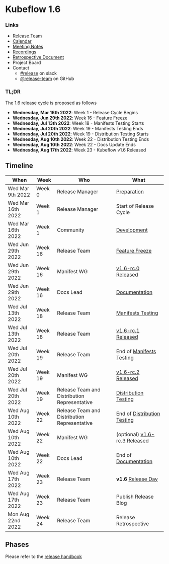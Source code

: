 # Kubeflow 1.6

### Links

- [Release Team](release-team.md)
- [Calendar](https://arrik.to/kf-release-team-cal)
- [Meeting Notes](https://arrik.to/kf-release-team-notes)
- [Recordings](https://arrik.to/kf-release-team-recordings)
- [Retrospective Document](https://bit.ly/kf-release-1-6-retro)
- Project Board
- Contact
  - [#release](https://app.slack.com/client/T7QLHSH6U/C9V2WT2KV) on slack
  - [@release-team](https://github.com/orgs/kubeflow/teams/release-team) on GitHub

### TL;DR

The 1.6 release cycle is proposed as follows

- **Wednesday, Mar 16th 2022**: Week 1 - Release Cycle Begins
- **Wednesday, Jun 29th 2022**: Week 16 - Feature Freeze
- **Wednesday, Jul 13th 2022**: Week 18 - Manifests Testing Starts
- **Wednesday, Jul 20th 2022**: Week 19 - Manifests Testing Ends
- **Wednesday, Jul 20th 2022**: Week 19 - Distribution Testing Starts
- **Wednesday, Aug 10th 2022**: Week 22 - Distribution Testing Ends
- **Wednesday, Aug 10th 2022**: Week 22 - Docs Update Ends
- **Wednesday, Aug 17th 2022**: Week 23 - Kubeflow v1.6 Released

## Timeline

| **When** | **Week** | **Who** | **What** |
| -------- | -------- | ------- | -------- |
| Wed Mar 9th 2022 | Week 0 | Release Manager | [Preparation](../handbook.md#preparation) |
| Wed Mar 16th 2022 | Week 1 | Release Manager | Start of Release Cycle |
| Wed Mar 16th 2022 | Week 1 | Community | [Development](../handbook.md#development-10-weeks) |
| Wed Jun 29th 2022 | Week 16 | Release Team | [Feature Freeze](../handbook.md#feature-freeze-2-weeks) |
| Wed Jun 29th 2022 | Week 16 | Manifest WG | [v1.6-rc.0 Released](../handbook.md#feature-freeze-2-weeks) |
| Wed Jun 29th 2022 | Week 16 | Docs Lead | [Documentation](../handbook.md#documentation) |
| Wed Jul 13th 2022 | Week 18 | Release Team | [Manifests Testing](../handbook.md#manifests-testing-1-week) |
| Wed Jul 13th 2022 | Week 18 | Release Team | [v1.6-rc.1 Released](../handbook.md#feature-freeze-2-weeks) |
| Wed Jul 20th 2022 | Week 19 | Release Team | End of [Manifests Testing](../handbook.md#manifests-testing-1-week) |
| Wed Jul 20th 2022 | Week 19 | Manifest WG | [v1.6-rc.2 Released](../handbook.md#feature-freeze-2-weeks) |
| Wed Jul 20th 2022 | Week 19 | Release Team and Distribution Representative | [Distribution Testing](../handbook.md#distribution-testing-3-weeks) |
| Wed Aug 10th 2022 | Week 22 | Release Team and Distribution Representative | End of [Distribution Testing](../handbook.md#distribution-testing-3-weeks) |
| Wed Aug 10th 2022 | Week 22 | Manifest WG | (optional) [v1.6-rc.3 Released](../handbook.md#distribution-testing-3-weeks) |
| Wed Aug 10th 2022 | Week 22 | Docs Lead | End of [Documentation](../handbook.md#documentation) |
| Wed Aug 17th 2022 | Week 23 | Release Team | **v1.6** [Release Day](../handbook.md/#release) |
| Wed Aug 17th 2022 | Week 23 | Release Team | Publish Release Blog |
| Mon Aug 22nd 2022 | Week 24 | Release Team | Release Retrospective |

## Phases

Please refer to the [release handbook](../handbook.md)
